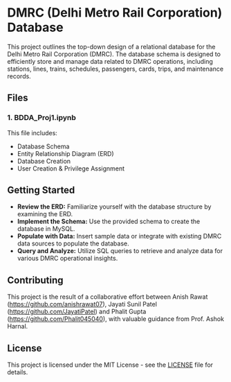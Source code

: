 # DMRC (Delhi Metro Rail Corporation) Database

This project outlines the top-down design of a relational database for the Delhi Metro Rail Corporation (DMRC). The database schema is designed to efficiently store and manage data related to DMRC operations, including stations, lines, trains, schedules, passengers, cards, trips, and maintenance records.

## Files

### 1. BDDA_Proj1.ipynb
This file includes:
- Database Schema
- Entity Relationship Diagram (ERD)
- Database Creation
- User Creation & Privilege Assignment

## Getting Started
- **Review the ERD:** Familiarize yourself with the database structure by examining the ERD.
- **Implement the Schema:** Use the provided schema to create the database in MySQL.
- **Populate with Data:** Insert sample data or integrate with existing DMRC data sources to populate the database.
- **Query and Analyze:** Utilize SQL queries to retrieve and analyze data for various DMRC operational insights.

## Contributing
This project is the result of a collaborative effort between Anish Rawat (https://github.com/anishrawat07), Jayati Sunil Patel (https://github.com/JayatiPatel) and Phalit Gupta (https://github.com/Phalit045040), with valuable guidance from Prof. Ashok Harnal.

## License
This project is licensed under the MIT License - see the [LICENSE](LICENSE) file for details.

